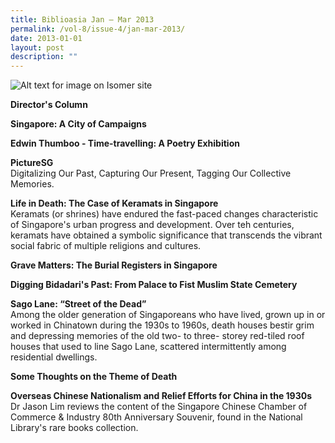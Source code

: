```yaml
---
title: Biblioasia Jan – Mar 2013
permalink: /vol-8/issue-4/jan-mar-2013/
date: 2013-01-01
layout: post
description: ""
---
```


![Alt text for image on Isomer site](/images/covers/ba8-4.jpg)

**Director's Column**

**Singapore: A City of Campaigns**<br>

**Edwin Thumboo - Time-travelling: A Poetry Exhibition**<br>

**PictureSG**<br>
Digitalizing Our Past, Capturing Our Present, Tagging Our Collective Memories.

**Life in Death: The Case of Keramats in Singapore**<br>
Keramats (or shrines) have endured the fast-paced changes characteristic of Singapore's urban progress and development. Over teh centuries, keramats have obtained a symbolic significance that transcends the vibrant social fabric of multiple religions and cultures.

**Grave Matters: The Burial Registers in Singapore**<br>

**Digging Bidadari's Past: From Palace to Fist Muslim State Cemetery**<br>

**Sago Lane: “Street of the Dead”**<br>
Among the older generation of Singaporeans who have lived, grown up in or worked in Chinatown during the 1930s to 1960s, death houses bestir grim and depressing memories of the old two- to three- storey red-tiled roof houses that used to line Sago Lane, scattered intermittently among residential dwellings.

**Some Thoughts on the Theme of Death**<br>

**Overseas Chinese Nationalism and Relief Efforts for China in the 1930s**<br>
Dr Jason Lim reviews the content of the Singapore Chinese Chamber of Commerce & Industry 80th Anniversary Souvenir, found in the National Library's rare books collection.
